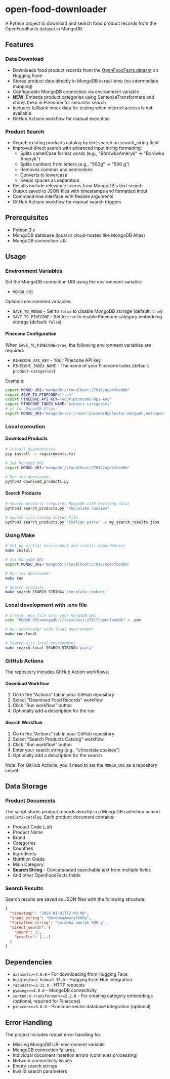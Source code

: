 # open-food-downloader

A Python project to download and search food product records from the OpenFoodFacts dataset in MongoDB.

## Features

### Data Download
- Downloads food product records from the [OpenFoodFacts dataset](https://huggingface.co/datasets/openfoodfacts/product-database) on Hugging Face
- Stores product data directly in MongoDB in real-time (no intermediate mapping)
- Configurable MongoDB connection via environment variable
- **NEW**: Embeds product categories using SentenceTransformers and stores them in Pinecone for semantic search
- Includes fallback mock data for testing when internet access is not available
- GitHub Actions workflow for manual execution

### Product Search
- Search existing products catalog by text search on search_string field
- Improved direct search with advanced input string formatting:
  - Splits camelCase format words (e.g., "BorówkaAmeryk" → "Borówka Ameryk")
  - Splits numbers from letters (e.g., "500g" → "500 g")
  - Removes commas and semicolons 
  - Converts to lowercase
  - Keeps spaces as separators
- Results include relevance scores from MongoDB's text search
- Output saved to JSON files with timestamps and formatted input
- Command-line interface with flexible arguments
- GitHub Actions workflow for manual search triggers

## Prerequisites

- Python 3.x
- MongoDB database (local or cloud-hosted like MongoDB Atlas)
- MongoDB connection URI

## Usage

### Environment Variables

Set the MongoDB connection URI using the environment variable:
- `MONGO_URI`

Optional environment variables:
- `SAVE_TO_MONGO` - Set to `false` to disable MongoDB storage (default: `true`)
- `SAVE_TO_PINECONE` - Set to `true` to enable Pinecone category embedding storage (default: `false`)

#### Pinecone Configuration

When `SAVE_TO_PINECONE=true`, the following environment variables are required:
- `PINECONE_API_KEY` - Your Pinecone API key
- `PINECONE_INDEX_NAME` - The name of your Pinecone index (default: `product-categories`)

Example:
```bash
export MONGO_URI="mongodb://localhost:27017/openfooddb"
export SAVE_TO_PINECONE="true"
export PINECONE_API_KEY="your-pinecone-api-key"
export PINECONE_INDEX_NAME="product-categories"
# or for MongoDB Atlas:
export MONGO_URI="mongodb+srv://user:password@cluster.mongodb.net/openfooddb"
```

### Local execution

#### Download Products
```bash
# Install dependencies
pip install -r requirements.txt

# Set MongoDB URI
export MONGO_URI="mongodb://localhost:27017/openfooddb"

# Run the downloader
python3 download_products.py
```

#### Search Products
```bash
# Search products (requires MongoDB with existing data)
python3 search_products.py "chocolate cookies"

# Search with custom output file
python3 search_products.py "italian pasta" -o my_search_results.json
```

### Using Make

```bash
# Set up virtual environment and install dependencies
make install

# Set MongoDB URI
export MONGO_URI="mongodb://localhost:27017/openfooddb"

# Run the downloader
make run

# Search products
make search SEARCH_STRING='chocolate cookies'
```

### Local development with .env file

```bash
# Create .env file with your MongoDB URI
echo "MONGO_URI=mongodb://localhost:27017/openfooddb" > .env

# Run downloader with local environment
make run-local

# Search with local environment
make search-local SEARCH_STRING='pasta'
```

### GitHub Actions

The repository includes GitHub Action workflows:

#### Download Workflow
1. Go to the "Actions" tab in your GitHub repository
2. Select "Download Food Records" workflow  
3. Click "Run workflow" button
4. Optionally add a description for the run

#### Search Workflow
1. Go to the "Actions" tab in your GitHub repository
2. Select "Search Products Catalog" workflow
3. Click "Run workflow" button
4. Enter your search string (e.g., "chocolate cookies")
5. Optionally add a description for the search

Note: For GitHub Actions, you'll need to set the `MONGO_URI` as a repository secret.

## Data Storage

### Product Documents
The script stores product records directly in a MongoDB collection named `products-catalog`. Each product document contains:
- Product Code (_id)
- Product Name  
- Brand
- Categories
- Countries  
- Ingredients
- Nutrition Grade
- Main Category
- **Search String** - Concatenated searchable text from multiple fields
- And other OpenFoodFacts fields

### Search Results
Search results are saved as JSON files with the following structure:
```json
{
  "timestamp": "2024-01-01T12:00:00",
  "input_string": "BorówkaAmeryk500g",
  "formatted_string": "borówka ameryk 500 g", 
  "direct_search": {
    "count": 15,
    "results": [...]
  }
}
```

## Dependencies

- `datasets>=4.0.0` - For downloading from Hugging Face
- `huggingface_hub>=0.33.0` - Hugging Face Hub integration
- `requests>=2.32.0` - HTTP requests
- `pymongo>=4.0.0` - MongoDB connectivity
- `sentence-transformers>=2.2.0` - For creating category embeddings (optional, required for Pinecone)
- `pinecone>=3.0.0` - Pinecone vector database integration (optional)

## Error Handling

The project includes robust error handling for:
- Missing MongoDB URI environment variable
- MongoDB connection failures
- Individual document insertion errors (continues processing)
- Network connectivity issues
- Empty search strings
- Invalid search parameters